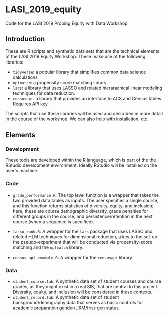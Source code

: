 # LASI_2019_equity
Code for the LASI 2019 Probing Equity with Data Workshop
## Introduction 
These are R scripts and synthetic data sets that are the technical elements of the LASI 2019 Equity Workshop. 
These make use of the following libraries:
- `tidyverse`: a popular library that simplifies common data science calculations
- `optmatch`: a propensity score matching library
- `lars`:    a library that uses LASSO and related hierarachical linear modeling techniques for data reduction.
- `censusapi`: a library that provides an interface to ACS and Census tables. Requires API key.

The scripts that use these libraries will be used and described in more detail in the course of the workshop. 
We can also help with installation, etc.

## Elements
### Development
These tools are developed within the R language, which is part of the the RStudio development environment. 
Ideally RStudio will be installed on the user's machine.

### Code
- `grade_performance.R`: The top level function is a wrapper that takes the two provided data tables as inputs.
The user specifies a single course, and this function returns statistics of diversity, equity, and inclusion;
here, these are course demographic diversity, grade penalties for different groups in the course, and persistence/retention
in the next course (when a sequence is specified).

- `lasso_rank.R`: A wrapper for the `lars` package that uses LASSO and related HLM techniques for dimensional reduction, 
a key to the set-up the pseudo-experiment that will be conducted via propensity-score matching and the `optmatch` library.

- `census_api_example.R`: A wrapper for the `censusapi` library.

### Data
- `student_course.tab`: A synthetic data set of student courses and course grades, as they might exist in a real SIS,
that are central to this project. Diversity, equity, and inclusion will be considered in these contexts.
- `student_record.tab`: A synthetic data set of student background/demography data that serves as basic controls for
academic preparation gender/URM/first-gen status.
